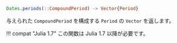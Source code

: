 ```julia
Dates.periods(::CompoundPeriod) -> Vector{Period}
```

与えられた `CompoundPeriod` を構成する `Period` の `Vector` を返します。

!!! compat "Julia 1.7"
    この関数は Julia 1.7 以降が必要です。


